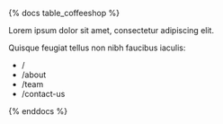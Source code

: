 {% docs table_coffeeshop %}

Lorem ipsum dolor sit amet, consectetur adipiscing elit.

Quisque feugiat tellus non nibh faucibus iaculis:
 - /
 - /about
 - /team
 - /contact-us

{% enddocs %}